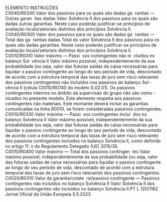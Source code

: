  
ELEMENTO  INSTRUÇÕES  
C0040/R0240  Valor dos passivos para 
os quais são dadas ga ­
rantias — Outras garan ­
tias dadas  Valor Solvência II dos passivos para os quais são dadas outras garantias. 
Neste caso poderão justificar-se princípios de avaliação locais/setoriais distintos dos 
princípios Solvência II.  
C0040/R0300  Valor dos passivos para 
os quais são dadas ga ­
rantias — Total das ga ­
rantias dadas  Total do valor Solvência II dos passivos para os quais são dadas garantias. 
Neste caso poderão justificar-se princípios de avaliação locais/setoriais distintos dos 
princípios Solvência II.  
C0010/R0310  Valor máximo — Passi ­
vos contingentes não in ­
cluídos no balanço Sol ­
vência II  Valor máximo possível, independentemente da sua probabilidade (ou seja, valor das 
futuras saídas de caixa necessárias para liquidar o passivo contingente ao longo do seu 
período de vida, descontado de acordo com a estrutura temporal das taxas de juro sem 
risco relevante) dos passivos contingentes não incluídos nos passivos do balanço Sol ­
vência II (célula C0010/R0740 do modelo S.02.01). 
Os passivos contingentes internos no âmbito da supervisão do grupo não são comu ­
nicados no presente modelo. 
Este elemento respeita aos passivos contingentes não materiais. 
Este montante deverá incluir as garantias comunicadas na linha R0010, se forem 
consideradas passivos contingentes.  
C0010/R0330  Valor máximo — Passi ­
vos contingentes incluí ­
dos no balanço Solvência 
II Valor máximo possível, independentemente da sua probabilidade (ou seja, valor das 
futuras saídas de caixa necessárias para liquidar o passivo contingente ao longo do seu 
período de vida, descontado de acordo com a estrutura temporal das taxas de juro sem 
risco relevante) dos passivos contingentes incluídos no balanço Solvência II, como 
definido no artigo 11.  o do Regulamento Delegado (UE) 2015/35.  
C0010/R0400  Valor máximo — Total 
dos passivos contingen ­
tes  Valor máximo possível, independentemente da sua probabilidade (ou seja, valor das 
futuras saídas de caixa necessárias para liquidar o passivo contingente ao longo do seu 
período de vida, descontado de acordo com a estrutura temporal das taxas de juro sem 
risco relevante) dos passivos contingentes.  
C0020/R0310  Valor da garantia/colate ­
ral/passivo contingente 
— Passivos contingentes 
não incluídos no balanço 
Solvência II  Valor Solvência II dos passivos contingentes não incluídos no balanço Solvência II.PT  L 120/1162 Jornal Oficial da União Europeia 5.5.2023